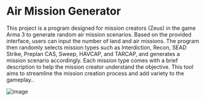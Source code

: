 # Air Mission Generator

This project is a program designed for mission creators (Zeus) in the game Arma 3 to generate random air mission scenarios. Based on the provided interface, users can input the number of land and air missions. The program then randomly selects mission types such as Interdiction, Recon, SEAD Strike, Preplan CAS, Sweep, HAVCAP, and TARCAP, and generates a mission scenario accordingly. Each mission type comes with a brief description to help the mission creator understand the objective. This tool aims to streamline the mission creation process and add variety to the gameplay..

![image](https://github.com/emogooo/Askeri-Havacilik-Gorev-Senaryosu-Olusturma-Programi/assets/58745898/ef6faaf7-9747-4013-9441-f4e012840328)
